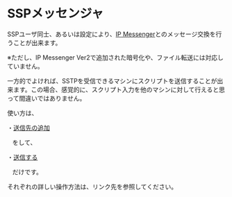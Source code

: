 # SSPメッセンジャ

SSPユーザ同士、あるいは設定により、[IP Messenger](http://ipmsg.org/)とのメッセージ交換を行うことが出来ます。

※ただし、IP Messenger Ver2で追加された暗号化や、ファイル転送には対応していません。

一方的でよければ、SSTPを受信できるマシンにスクリプトを送信することが出来ます。この場合、感覚的に、スクリプト入力を他のマシンに対して行えると思って間違いではありません。

使い方は、

・[送信先の追加](sspim-addto.html)

&nbsp;&nbsp;&nbsp;をして、

・[送信する](sspim-sendto.html)

&nbsp;&nbsp;&nbsp;だけです。

それぞれの詳しい操作方法は、リンク先を参照してください。
